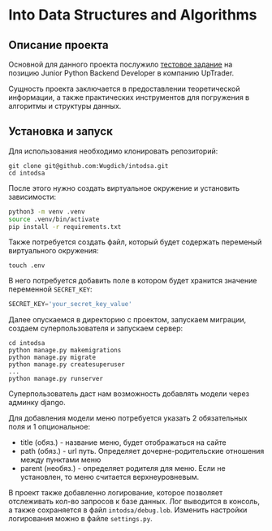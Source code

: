 # Into Data Structures and Algorithms

## Описание проекта

Основной для данного проекта послужило [тестовое задание](task.md) на
позицию Junior Python Backend Developer в компанию UpTrader.

Сущность проекта заключается в предоставлении теоретической информации, а 
также практических инструментов для погружения в алгоритмы и структуры данных.

## Установка и запуск

Для использования необходимо клонировать репозиторий:
```
git clone git@github.com:Wugdich/intodsa.git
cd intodsa
```

После этого нужно создать виртуальное окружение и установить зависимости:
```bash
python3 -m venv .venv
source .venv/bin/activate
pip install -r requirements.txt
```

Также потребуется создать файл, который будет содержать переменый 
виртуального окружения:
```
touch .env
```

В него потребуется добавить поле в котором будет хранится значение 
переменной `SECRET_KEY`:
```python
SECRET_KEY='your_secret_key_value'
```

Далее опускаемся в директорию с проектом, запускаем миграции,
создаем суперпользователя и запускаем сервер:
```
cd intodsa
python manage.py makemigrations
python manage.py migrate
python manage.py createsuperuser
...
python manage.py runserver
```

Суперпользователь даст нам возможность добавлять модели через админку django.

Для добавления модели меню потребуется указать 2 обязательных поля
и 1 опциональное:

- title (обяз.) - название меню, будет отображаться на сайте
- path (обяз.) - url путь. Определяет дочерне-родительские отношения между
пунктами меню
- parent (необяз.) - определяет родителя для меню. Если не установлен, то 
меню считается верхнеуровневым.

В проект также добавленно логирование, которое позволяет отслеживать кол-во
запросов к базе данных. Лог выводится в консоль, а также сохраняется в
файл `intodsa/debug.lob`. Изменить настройки логирования можно в файле 
`settings.py`.
